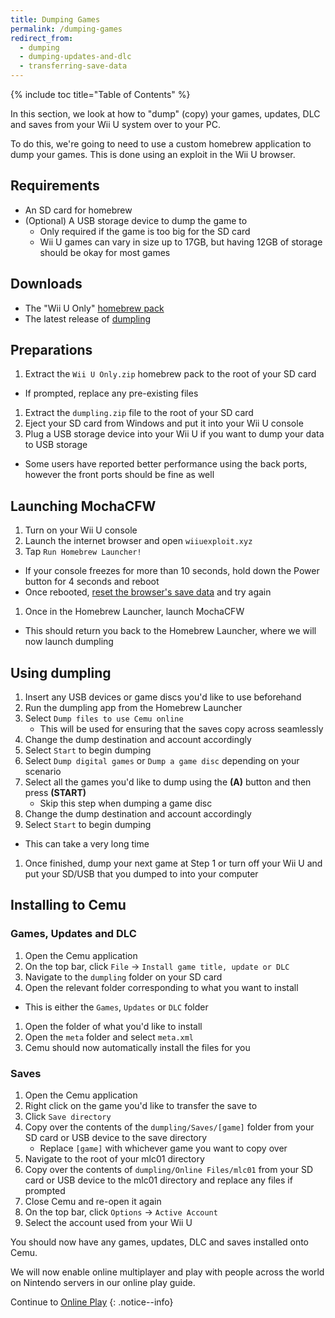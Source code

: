 ```yaml
---
title: Dumping Games
permalink: /dumping-games
redirect_from:
  - dumping
  - dumping-updates-and-dlc
  - transferring-save-data
---
```


{% include toc title="Table of Contents" %}

In this section, we look at how to "dump" (copy) your games, updates, DLC and saves from your Wii U system over to your PC.

To do this, we're going to need to use a custom homebrew application to dump your games. This is done using an exploit in the Wii U browser.

## Requirements

- An SD card for homebrew
- (Optional) A USB storage device to dump the game to
  - Only required if the game is too big for the SD card
  - Wii U games can vary in size up to 17GB, but having 12GB of storage should be okay for most games

## Downloads

- The "Wii U Only" [homebrew pack](http://wiiu.rikumax.net/)
- The latest release of [dumpling](https://github.com/emiyl/dumpling/releases/latest)

## Preparations

1. Extract the `Wii U Only.zip` homebrew pack to the root of your SD card
  - If prompted, replace any pre-existing files
1. Extract the `dumpling.zip` file to the root of your SD card
1. Eject your SD card from Windows and put it into your Wii U console
1. Plug a USB storage device into your Wii U if you want to dump your data to USB storage
  - Some users have reported better performance using the back ports, however the front ports should be fine as well

## Launching MochaCFW

1. Turn on your Wii U console
1. Launch the internet browser and open `wiiuexploit.xyz`
1. Tap `Run Homebrew Launcher!`
  - If your console freezes for more than 10 seconds, hold down the Power button for 4 seconds and reboot
  - Once rebooted, [reset the browser's save data](https://en-americas-support.nintendo.com/app/answers/detail/a_id/1507/~/how-to-delete-the-internet-browser-history) and try again
1. Once in the Homebrew Launcher, launch MochaCFW
  - This should return you back to the Homebrew Launcher, where we will now launch dumpling

## Using dumpling

1. Insert any USB devices or game discs you'd like to use beforehand
1. Run the dumpling app from the Homebrew Launcher
1. Select `Dump files to use Cemu online`
    - This will be used for ensuring that the saves copy across seamlessly
1. Change the dump destination and account accordingly
1. Select `Start` to begin dumping
1. Select `Dump digital games` or `Dump a game disc` depending on your scenario
1. Select all the games you'd like to dump using the **(A)** button and then press **(START)**
    - Skip this step when dumping a game disc
1. Change the dump destination and account accordingly
1. Select `Start` to begin dumping
  - This can take a very long time
1. Once finished, dump your next game at Step 1 or turn off your Wii U and put your SD/USB that you dumped to into your computer

## Installing to Cemu

### Games, Updates and DLC

1. Open the Cemu application
1. On the top bar, click `File` -> `Install game title, update or DLC`
1. Navigate to the `dumpling` folder on your SD card
1. Open the relevant folder corresponding to what you want to install
  - This is either the `Games`, `Updates` or `DLC` folder
1. Open the folder of what you'd like to install
1. Open the `meta` folder and select `meta.xml`
1. Cemu should now automatically install the files for you

### Saves

1. Open the Cemu application
1. Right click on the game you'd like to transfer the save to
1. Click `Save directory`
1. Copy over the contents of the `dumpling/Saves/[game]` folder from your SD card or USB device to the save directory
    - Replace `[game]` with whichever game you want to copy over
1. Navigate to the root of your mlc01 directory
1. Copy over the contents of `dumpling/Online Files/mlc01` from your SD card or USB device to the mlc01 directory and replace any files if prompted
1. Close Cemu and re-open it again
1. On the top bar, click `Options` -> `Active Account`
1. Select the account used from your Wii U

You should now have any games, updates, DLC and saves installed onto Cemu.

We will now enable online multiplayer and play with people across the world on Nintendo servers in our online play guide.

Continue to [Online Play](online-play)
{: .notice--info}
